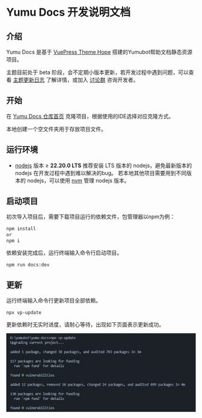 # Yumu Docs 开发说明文档

## 介绍

Yumu Docs 是基于 [VuePress Theme Hope](https://theme-hope.vuejs.press/zh/) 搭建的Yumubot帮助文档静态资源项目。

主题目前处于 beta 阶段，会不定期小版本更新，若开发过程中遇到问题，可以查看 [主题更新日志](https://theme-hope.vuejs.press/zh/changelog.html) 了解详情，或加入 [讨论群](https://jq.qq.com/?_wv=1027&k=rATJyxGK) 咨询开发者。

## 开始

在 [Yumu Docs 仓库首页](https://git.365246692.xyz/bot/yumu-docs) 克隆项目，根据使用的IDE选择对应克隆方式。

本地创建一个空文件夹用于存放项目文件。

## 运行环境

- [nodejs](https://nodejs.org/en/download) 版本 ≥ **22.20.0 LTS** 
推荐安装 LTS 版本的 nodejs，避免最新版本的 nodejs 在开发过程中遇到难以解决的bug。
若本地其他项目需要用到不同版本的 nodejs，可以使用 [nvm](https://nvm.uihtm.com/) 管理 nodejs 版本。

## 启动项目

初次导入项目后，需要下载项目运行的依赖文件，包管理器以npm为例：

```
npm install
or
npm i
```

依赖安装完成后，运行终端输入命令行启动项目。

```
npm run docs:dev
```

## 更新

运行终端输入命令行更新项目全部依赖。

```
npx vp-update
```

更新依赖时无实时进度，请耐心等待，出现如下页面表示更新成功。

![update-success](image/README/update-success.png)
